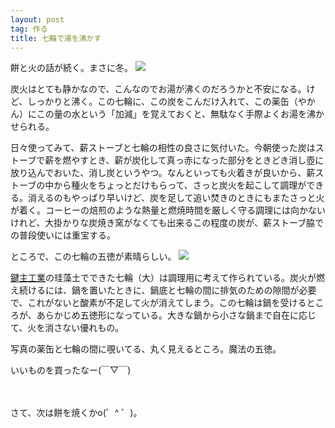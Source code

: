 ```yaml
---
layout: post
tag: 作る
title: 七輪で湯を沸かす
---
```

餅と火の話が続く。まさに冬。
![](https://c2.staticflickr.com/8/7441/16397599802_022144e04f.jpg)

炭火はとても静かなので、こんなのでお湯が沸くのだろうかと不安になる。けど、しっかりと沸く。この七輪に、この炭をこんだけ入れて、この薬缶（やかん）にこの量の水という「加減」を覚えておくと、無駄なく手際よくお湯を沸かせられる。

日々使ってみて、薪ストーブと七輪の相性の良さに気付いた。今朝使った炭はストーブで薪を燃やすとき、薪が炭化して真っ赤になった部分をときどき消し壺に放り込んでおいた、消し炭というやつ。なんといっても火着きが良いから、薪ストーブの中から種火をちょっとだけもらって、さっと炭火を起こして調理ができる。消えるのもやっぱり早いけど、炭を足して追い焚きのときにもまたさっと火が着く。コーヒーの焙煎のような熱量と燃焼時間を厳しく守る調理には向かないけれど、大掛かりな炭焼き窯がなくても出来るこの程度の炭が、薪ストーブ脇での普段使いには重宝する。

ところで、この七輪の五徳が素晴らしい。
![](https://c2.staticflickr.com/8/7458/15778788903_fb05f1882e.jpg)

[鍵主工業](http://7rin.biz/goods/cat13/cat16/post-3.shtml)の珪藻土でできた七輪（大）は調理用に考えて作られている。炭火が燃え続けるには、鍋を置いたときに、鍋底と七輪の間に排気のための隙間が必要で、これがないと酸素が不足して火が消えてしまう。この七輪は鍋を受けるところが、あらかじめ五徳形になっている。大きな鍋から小さな鍋まで自在に応じて、火を消さない優れもの。

写真の薬缶と七輪の間に覗いてる、丸く見えるところ。魔法の五徳。

いいものを買ったなー(￣▽￣)

　

さて、次は餅を焼くかo(゜^ ゜)。
